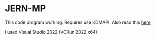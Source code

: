 # JERN-MP

This code program working.
Requires use KDMAPI. Also read this [here](https://github.com/KeppySoftware/OmniMIDI/blob/master/DeveloperContent/KDMAPI.md)

i used Visual Studio 2022 (VCRun 2022 x64)
